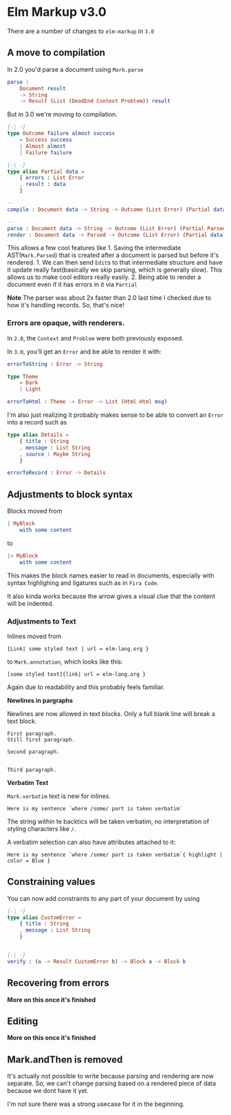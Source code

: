 # Elm Markup v3.0

There are a number of changes to `elm-markup` in `3.0`


## A move to compilation


In 2.0 you'd parse a document using `Mark.parse`

```elm
parse :
    Document result
    -> String
    -> Result (List (DeadEnd Context Problem)) result
```

But in 3.0 we're moving to compilation.


``` elm
{-| -}
type Outcome failure almost success
    = Success success
    | Almost almost
    | Failure failure

{-| -}
type alias Partial data =
    { errors : List Error
    , result : data
    }

-- 
compile : Document data -> String -> Outcome (List Error) (Partial data) data

--
parse : Document data -> String -> Outcome (List Error) (Partial Parsed) Parsed
render : Document data -> Parsed -> Outcome (List Error) (Partial data) data
```


This allows a few cool features like
    1. Saving the intermediate AST(`Mark.Parsed`) that is created after a document is parsed but before it's rendered.
       1. We can then send `Edit`s to that intermediate structure and have it update really fast(basically we skip parsing, which is generally slow).  This allows us to make cool editors really easily.
    2. Being able to render a document even if it has errors in it via `Partial`

**Note** The parser was about 2x faster than 2.0 last time I checked due to how it's handling records.  So, that's nice!

### Errors are opaque, with renderers.

In `2.0`, the `Context` and `Problem` were both previously exposed.

In `3.0`, you'll get an `Error` and be able to render it with:

```elm
errorToString : Error -> String

type Theme
    = Dark
    | Light

errorToHtml : Theme -> Error -> List (Html.Html msg)
```

I'm also just realizing it probably makes sense to be able to convert an `Error` into a record such as 

```elm
type alias Details = 
    { title : String
    , message : List String
    , source : Maybe String
    }

errorToRecord : Error -> Details
```


## Adjustments to block syntax


Blocks moved from 

```elm
| MyBlock
    with some content

```
 to
```elm
|> MyBlock
    with some content

```

This makes the block names easier to read in documents, especially with syntax highlighing and ligatures such as in `Fira Code`.

It also kinda works because the arrow gives a visual clue that the content will be indented.


### Adjustments to Text

Inlines moved from 

```
{Link| some styled text | url = elm-lang.org }

```

to `Mark.annotation`, which looks like this:

```
[some styled text]{link| url = elm-lang.org }
```

Again due to readability and this probably feels familiar.

**Newlines in pargraphs**

Newlines are now allowed in text blocks.  Only a full blank line will break a text block.

```
First paragraph.
Still first paragraph.

Second paragraph.


Third paragraph.
```

**Verbatim Text**

`Mark.verbatim` text is new for inlines.

```
Here is my sentence `where /some/ part is taken verbatim`
```

The string within te backtics will be taken verbatim, no interpretation of styling characters like `/`.

A verbatim selection can also have attributes attached to it:


```
Here is my sentence `where /some/ part is taken verbatim`{ highlight | color = Blue }
```


## Constraining values

You can now add constraints to any part of your document by using 
```elm
{-| -}
type alias CustomError =
    { title : String
    , message : List String
    }


{-| -}
verify : (a -> Result CustomError b) -> Block a -> Block b
```

## Recovering from errors

**More on this once it's finished**

## Editing

**More on this once it's finished**

## Mark.andThen is removed

It's actually not possible to write because parsing and rendering are now separate.  So, we can't change parsing based on a rendered piece of data because we dont have it yet.

I'm not sure there was a strong usecase for it in the beginning.